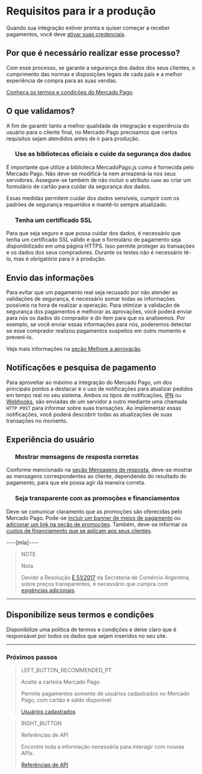 # Requisitos para ir a produção

Quando sua integração estiver pronta e quiser começar a receber pagamentos, você deve [ativar suas credenciais]([FAKER][CREDENTIALS][URL]).

## Por que é necessário realizar esse processo?

Com esse processo, se garante a segurança dos dados dos seus clientes, o cumprimento das normas e disposições legais de cada país e a melhor experiência de compra para as suas vendas.

[Conheça os termos e condições do Mercado Pago](https://www.mercadopago[FAKER][URL][DOMAIN]/developers/pt/guides/resources/legal/terms-and-conditions).

## O que validamos?
A fim de garantir tanto a melhor qualidade de integração e experiência do usuário para o cliente final, no Mercado Pago precisamos que certos requisitos sejam atendidos antes de ir para produção.

### &nbsp;&nbsp;&nbsp;&nbsp;&nbsp;&nbsp;Use as bibliotecas oficiais e cuide da segurança dos dados

É importante que utilize a biblioteca MercadoPago.js como é fornecida pelo Mercado Pago. Não deve-se modificá-la nem armazená-la nos seus servidores. Assegure-se também de não incluir o atributo `name` ao criar um formulário de cartão para cuidar da segurança dos dados.

Essas medidas permitem cuidar dos dados sensíveis, cumprir com os padrões de segurança requeridos e mantê-lo sempre atualizado.

### &nbsp;&nbsp;&nbsp;&nbsp;&nbsp;&nbsp;Tenha um certificado SSL

Para que seja seguro e que possa cuidar dos dados, é necessário que tenha um certificado SSL válido e que o formulário de pagamento seja disponibilizado em uma página HTTPS. Isso permite proteger as transações e os dados dos seus compradores. Durante os testes não é necessário tê-lo, mas é obrigatório para ir à produção.

## Envio das informações

Para evitar que um pagamento real seja recusado por não atender as validações de segurança, é necessário somar todas as informações possíveis na hora de realizar a operação.
Para otimizar a validação de segurança dos pagamentos e melhorar as aprovações, você poderá enviar para nós os dados do comprador e do item para que os analisemos. Por exemplo, se você enviar essas informações para nós, poderemos detectar se esse comprador realizou pagamentos suspeitos em outro momento e preveni-lo.

Veja mais informações na [seção Melhore a aprovação](https://www.mercadopago[FAKER][URL][DOMAIN]/developers/pt/guides/manage-account/account/payment-rejections).

## Notificações e pesquisa de pagamento

Para aproveitar ao máximo a integração do Mercado Pago, um dos principais pontos a destacar é o uso de notificações para atualizar pedidos em tempo real no seu sistema.
Ambos os tipos de notificações, [IPN](https://www.mercadopago[FAKER][URL][DOMAIN]/developers/pt/guides/notifications/ipn) ou [Webhooks](https://www.mercadopago[FAKER][URL][DOMAIN]/developers/pt/guides/notifications/webhooks), são enviadas de um servidor a outro mediante uma chamada `HTTP POST` para informar sobre suas transações.
Ao implementar essas notificações, você poderá descobrir todas as atualizações de suas transações no momento.

## Experiência do usuário

### &nbsp;&nbsp;&nbsp;&nbsp;&nbsp;&nbsp;Mostrar mensagens de resposta corretas

Conforme mencionado na [seção Mensagens de resposta](https://www.mercadopago[FAKER][URL][DOMAIN]/developers/pt/guides/online-payments/checkout-api/handling-responses-v2), deve-se mostrar as mensagens correspondentes ao cliente, dependendo do resultado do pagamento, para que ele possa agir da maneira correta.

### &nbsp;&nbsp;&nbsp;&nbsp;&nbsp;&nbsp;Seja transparente com as promoções e financiamentos

Deve-se comunicar claramento que as promoções são oferecidas pelo Mercado Pago. Pode-se [incluir um banner de meios de pagamento](https://www.mercadopago[FAKER][URL][DOMAIN]/developers/pt/guides/resources/banners/introduction) ou [adicionar um link na seção de promoções](https://www.mercadopago.com.br/promocoes/). Também, deve-se informar os [custos de financiamento que se aplicam aos seus clientes](https://www.mercadopago.com.br/ajuda/Custos-de-parcelamento_322).

----[mla]----
> NOTE
>
> Nota
>
> Devido a Resolução [E 51/2017](https://www.boletinoficial.gob.ar/#!DetalleNormaBusquedaRapida/158269/20170125/resolucion%2051) da Secretería de Comércio Argentina, sobre preços transparentes, é necessário que cumpra com [exigências adicionais](https://www.mercadopago[FAKER][URL][DOMAIN]/developers/pt/guides/resources/localization/considerations-argentina).
------------

## Disponibilize seus termos e condições

Disponibilize uma política de termos e condições e deixe claro que é responsável por todos os dados que sejam inseridos no seu site.

---
### Próximos passos

> LEFT_BUTTON_RECOMMENDED_PT
>
> Aceite a carteira Mercado Pago
>
> Permite pagamentos somente de usuários cadastrados no Mercado Pago, com cartão e saldo disponível.
>
> [Usuários cadastrados](https://www.mercadopago[FAKER][URL][DOMAIN]/developers/pt/guides/online-payments/checkout-api/wallet-integration-v2)


> RIGHT_BUTTON
>
> Referências de API
>
> Encontre toda a informação necessária para interagir com nossas APIs.
>
> [Referências de API](https://www.mercadopago[FAKER][URL][DOMAIN]/developers/pt/reference)
